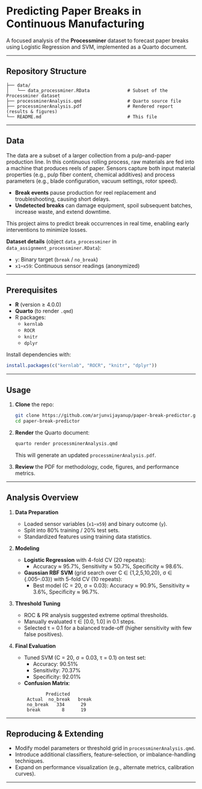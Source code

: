 # Predicting Paper Breaks in Continuous Manufacturing

A focused analysis of the **Processminer** dataset to forecast paper breaks using Logistic Regression and SVM, implemented as a Quarto document.

---

## Repository Structure

```
├── data/
│   └── data_processminer.RData              # Subset of the Processminer dataset
├── processminerAnalysis.qmd                 # Quarto source file
├── processminerAnalysis.pdf                 # Rendered report (results & figures)
└── README.md                                # This file
```

---

## Data

The data are a subset of a larger collection from a pulp-and-paper production line. In this continuous rolling process, raw materials are fed into a machine that produces reels of paper. Sensors capture both input material properties (e.g., pulp fiber content, chemical additives) and process parameters (e.g., blade configuration, vacuum settings, rotor speed).

- **Break events** pause production for reel replacement and troubleshooting, causing short delays.
- **Undetected breaks** can damage equipment, spoil subsequent batches, increase waste, and extend downtime.

This project aims to predict break occurrences in real time, enabling early interventions to minimize losses.

**Dataset details** (object `data_processminer` in `data_assignment_processminer.RData`):

- `y`: Binary target (`break` / `no_break`)
- `x1`–`x59`: Continuous sensor readings (anonymized)

---

## Prerequisites

- **R** (version ≥ 4.0.0)
- **Quarto** (to render `.qmd`)
- R packages:
  - `kernlab`
  - `ROCR`
  - `knitr`
  - `dplyr`

Install dependencies with:

```r
install.packages(c("kernlab", "ROCR", "knitr", "dplyr"))
```

---

## Usage

1. **Clone** the repo:

   ```bash
   git clone https://github.com/arjunvijayanup/paper-break-predictor.git
   cd paper-break-predictor
   ```

2. **Render** the Quarto document:

   ```bash
   quarto render processminerAnalysis.qmd
   ```

   This will generate an updated `processminerAnalysis.pdf`.

3. **Review** the PDF for methodology, code, figures, and performance metrics.

---

## Analysis Overview

1. **Data Preparation**

   - Loaded sensor variables (`x1`–`x59`) and binary outcome (`y`).
   - Split into 80% training / 20% test sets.
   - Standardized features using training data statistics.

2. **Modeling**

   - **Logistic Regression** with 4-fold CV (20 repeats):
     - Accuracy ≈ 95.7%, Sensitivity ≈ 50.7%, Specificity ≈ 98.6%.
   - **Gaussian RBF SVM** (grid search over C ∈ {1,2,5,10,20}, σ ∈ {.005–.03}) with 5-fold CV (10 repeats):
     - Best model (C = 20, σ = 0.03): Accuracy ≈ 90.9%, Sensitivity ≈ 3.6%, Specificity ≈ 96.7%.

3. **Threshold Tuning**

   - ROC & PR analysis suggested extreme optimal thresholds.
   - Manually evaluated τ ∈ [0.0, 1.0] in 0.1 steps.
   - Selected τ = 0.1 for a balanced trade-off (higher sensitivity with few false positives).

4. **Final Evaluation**

   - Tuned SVM (C = 20, σ = 0.03, τ = 0.1) on test set:
     - Accuracy: 90.51%
     - Sensitivity: 70.37%
     - Specificity: 92.01%
   - **Confusion Matrix**:
     ```
             Predicted
      Actual  no_break   break
      no_break   334      29
      break        8      19
     ```

---

## Reproducing & Extending

- Modify model parameters or threshold grid in `processminerAnalysis.qmd`.
- Introduce additional classifiers, feature-selection, or imbalance-handling techniques.
- Expand on performance visualization (e.g., alternate metrics, calibration curves).

---

